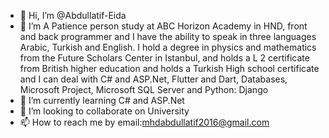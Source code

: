 - 👋 Hi, I’m @Abdullatif-Eida
- 👀 I’m A Patience person study at ABC Horizon Academy in HND, front and back programmer and I have the ability to speak in three languages Arabic, Turkish and English. I hold a degree in physics and mathematics from the Future Scholars Center in Istanbul, and holds a L 2 certificate from British higher education and holds a Turkish High school certificate and I can deal with C# and ASP.Net, Flutter and Dart, Databases, Microsoft Project, Microsoft SQL Server and Python: Django
- 🌱 I’m currently learning C# and ASP.Net
- 💞️ I’m looking to collaborate on University
- 📫 How to reach me by email:mhdabdullatif2016@gmail.com

<!---
Abdullatif-Eida/Abdullatif-Eida is a ✨ special ✨ repository because its `README.md` (this file) appears on your GitHub profile.
You can click the Preview link to take a look at your changes.
--->
